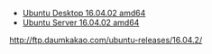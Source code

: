 - [Ubuntu Desktop 16.04.02 amd64](http://ftp.daumkakao.com/ubuntu-releases/16.04.2/ubuntu-16.04.2-desktop-amd64.iso)
- [Ubuntu Server 16.04.02 amd64](http://ftp.daumkakao.com/ubuntu-releases/16.04.2/ubuntu-16.04.2-server-amd64.iso)

http://ftp.daumkakao.com/ubuntu-releases/16.04.2/
